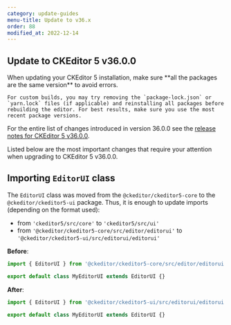 ```yaml
---
category: update-guides
menu-title: Update to v36.x
order: 88
modified_at: 2022-12-14
---
```


## Update to CKEditor 5 v36.0.0

<info-box>
	When updating your CKEditor 5 installation, make sure **all the packages are the same version** to avoid errors.

	For custom builds, you may try removing the `package-lock.json` or `yarn.lock` files (if applicable) and reinstalling all packages before rebuilding the editor. For best results, make sure you use the most recent package versions.
</info-box>

For the entire list of changes introduced in version 36.0.0 see the [release notes for CKEditor 5 v36.0.0](https://github.com/ckeditor/ckeditor5/releases/tag/v36.0.0).

Listed below are the most important changes that require your attention when upgrading to CKEditor 5 v36.0.0.

## Importing `EditorUI` class

The `EditorUI` class was moved from the `@ckeditor/ckeditor5-core` to the `@ckeditor/ckeditor5-ui` package. Thus, it is enough to update imports (depending on the format used):

* from `'ckeditor5/src/core'` to `'ckeditor5/src/ui'`
* from `'@ckeditor/ckeditor5-core/src/editor/editorui'` to `'@ckeditor/ckeditor5-ui/src/editorui/editorui'`

**Before**:

```js
import { EditorUI } from '@ckeditor/ckeditor5-core/src/editor/editorui';

export default class MyEditorUI extends EditorUI {}
```

**After**:

```js
import { EditorUI } from '@ckeditor/ckeditor5-ui/src/editorui/editorui';

export default class MyEditorUI extends EditorUI {}
```
